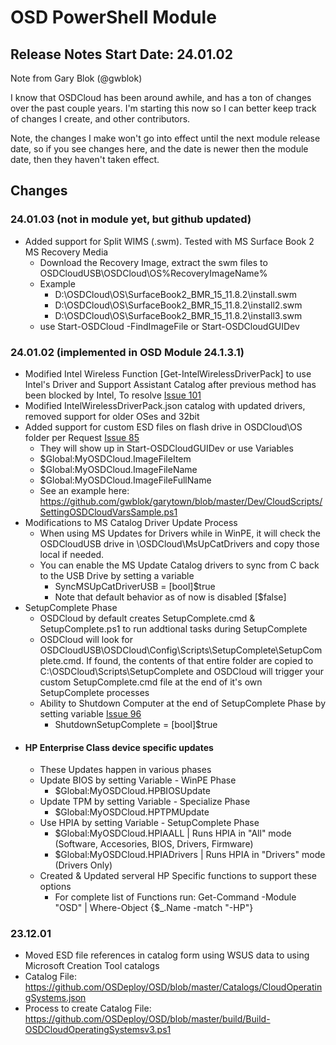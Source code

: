 # OSD PowerShell Module

## Release Notes Start Date: 24.01.02

Note from Gary Blok (@gwblok) 

I know that OSDCloud has been around awhile, and has a ton of changes over the past couple years.  I'm starting this now so I can better keep track of changes I create, and other contributors.

Note, the changes I make won't go into effect until the next module release date, so if you see changes here, and the date is newer then the module date, then they haven't taken effect.

## Changes

### 24.01.03 (not in module yet, but github updated)
- Added support for Split WIMS (.swm).  Tested with MS Surface Book 2 MS Recovery Media
  - Download the Recovery Image, extract the swm files to OSDCloudUSB\OSDCloud\OS\%RecoveryImageName%
  - Example 
    - D:\OSDCloud\OS\SurfaceBook2_BMR_15_11.8.2\install.swm
    - D:\OSDCloud\OS\SurfaceBook2_BMR_15_11.8.2\install2.swm
    - D:\OSDCloud\OS\SurfaceBook2_BMR_15_11.8.2\install3.swm
  - use Start-OSDCloud -FindImageFile or Start-OSDCloudGUIDev

### 24.01.02 (implemented in OSD Module 24.1.3.1)
- Modified Intel Wireless Function [Get-IntelWirelessDriverPack] to use Intel's Driver and Support Assistant Catalog after previous method has been blocked by Intel, To resolve [Issue 101](https://github.com/OSDeploy/OSD/issues/101)
- Modified IntelWirelessDriverPack.json catalog with updated drivers, removed support for older OSes and 32bit
- Added support for custom ESD files on flash drive in OSDCloud\OS folder per Request [Issue 85](https://github.com/OSDeploy/OSD/issues/85)
  - They will show up in Start-OSDCloudGUIDev or use Variables
  - $Global:MyOSDCloud.ImageFileItem
  - $Global:MyOSDCloud.ImageFileName
  - $Global:MyOSDCloud.ImageFileFullName
  - See an example here: https://github.com/gwblok/garytown/blob/master/Dev/CloudScripts/SettingOSDCloudVarsSample.ps1
- Modifications to MS Catalog Driver Update Process
  - When using MS Updates for Drivers while in WinPE, it will check the OSDCloudUSB drive in \OSDCloud\MsUpCatDrivers and copy those local if needed.
  - You can enable the MS Update Catalog drivers to sync from C back to the USB Drive by setting a variable
    - SyncMSUpCatDriverUSB = [bool]$true
    - Note that default behavior as of now is disabled [$false] 
- SetupComplete Phase
  - OSDCloud by default creates SetupComplete.cmd & SetupComplete.ps1 to run addtional tasks during SetupComplete
  - OSDCloud will look for OSDCloudUSB\OSDCloud\Config\Scripts\SetupComplete\SetupComplete.cmd.  If found, the contents of that entire folder are copied to C:\OSDCloud\Scripts\SetupComplete and OSDCloud will trigger your custom SetupComplete.cmd file at the end of it's own SetupComplete processes
  - Ability to Shutdown Computer at the end of SetupComplete Phase by setting variable [Issue 96](https://github.com/OSDeploy/OSD/issues/96)
    - ShutdownSetupComplete = [bool]$true 
- #### HP Enterprise Class device specific updates
  - These Updates happen in various phases
  - Update BIOS by setting Variable - WinPE Phase
    -  $Global:MyOSDCloud.HPBIOSUpdate
  - Update TPM by setting Variable - Specialize Phase
    - $Global:MyOSDCloud.HPTPMUpdate
  - Use HPIA by setting Variable - SetupComplete Phase
    - $Global:MyOSDCloud.HPIAALL | Runs HPIA in "All" mode (Software, Accesories, BIOS, Drivers, Firmware)
    - $Global:MyOSDCloud.HPIADrivers | Runs HPIA in "Drivers" mode (Drivers Only)
  - Created & Updated serveral HP Specific functions to support these options
    - For complete list of Functions run: Get-Command -Module "OSD" | Where-Object {$_.Name -match "-HP"}

### 23.12.01
- Moved ESD file references in catalog form using WSUS data to using Microsoft Creation Tool catalogs
- Catalog File: https://github.com/OSDeploy/OSD/blob/master/Catalogs/CloudOperatingSystems.json
- Process to create Catalog File: https://github.com/OSDeploy/OSD/blob/master/build/Build-OSDCloudOperatingSystemsv3.ps1